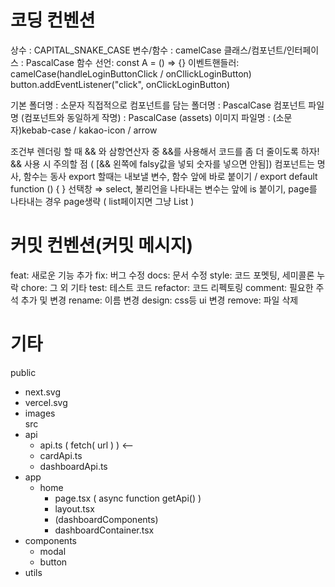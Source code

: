 # 코딩 컨벤션
상수 : CAPITAL_SNAKE_CASE
변수/함수 : camelCase
클래스/컴포넌트/인터페이스 : PascalCase
함수 선언: const A = () => {}
이벤트핸들러: camelCase(handleLoginButtonClick / onCllickLoginButton)
button.addEventListener("click", onClickLoginButton)

기본 폴더명 : 소문자
직접적으로 컴포넌트를 담는 폴더명 : PascalCase
컴포넌트 파일명 (컴포넌트와 동일하게 작명) : PascalCase
(assets) 이미지 파일명 : (소문자)kebab-case / kakao-icon / arrow

조건부 렌더링 할 때 && 와 삼항연산자 중 &&를 사용해서 코드를 좀 더 줄이도록 하자!
&& 사용 시 주의할 점 ( [&& 왼쪽에 falsy값을 넣되 숫자를 넣으면 안됨])
컴포넌트는 명사, 함수는 동사
export 할때는 내보낼 변수, 함수 앞에 바로 붙이기 / export default function () { }
선택창 ⇒ select, 불리언을 나타내는 변수는 앞에 is 붙이기,
page를 나타내는 경우 page생략 ( list페이지면 그냥 List )


# 커밋 컨벤션(커밋 메시지)
feat: 새로운 기능 추가
fix: 버그 수정
docs: 문서 수정
style: 코드 포멧팅, 세미콜론 누락
chore: 그 외 기타 
test: 테스트 코드
refactor: 코드 리펙토링
comment: 필요한 주석 추가 및 변경
rename: 이름 변경
design: css등 ui 변경
remove: 파일 삭제

# 기타
public  
 - next.svg  
 - vercel.svg  
 - images  
src  
 - api  
   - api.ts ( fetch( url ) ) <--  
   - cardApi.ts  
   - dashboardApi.ts  
 - app  
   - home  
     - page.tsx ( async function getApi() )  
     - layout.tsx  
     - (dashboardComponents)  
     - dashboardContainer.tsx  
 - components  
    - modal  
    - button  
 - utils  
 


